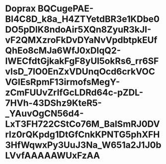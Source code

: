 # Doprax BQCugePAE-BI4C8D_k8a_H4ZTYetdBR3e1KDbe0DO5pDlK8ndoAir5XQn8ZyuR3kJI-vF2QMXzroFkDvDYaNvVpdbtpkEUfQhEo8cMJa6WfJ0xDIqQ2-IWECfdtGjkakFgF8yUl5okRs6_rr6SFvIsD_7lO0EnZxVDUnqOcd6crkVOCVGIEsRpmF13irmofsMegY-zCmFUUvZrIfGcLDRd64c-pZDL-7HVh-43DShz9KteR5-_YAuvOgCN56d4-LxT3FH722CStCo76M_BaISmRJ0DVrIz0rQKpdg1DtGfCnkKPNTG5phXFH3HfWqwxPy3UuJ3Na_W651a2J1J0bLVvfAAAAAWUxFzAA
